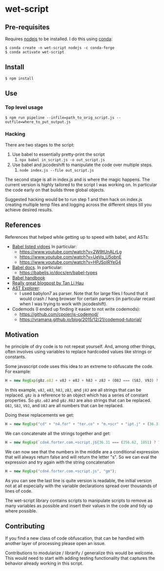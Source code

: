 # wet-script

## Pre-requisites

Requires [nodejs](https://nodejs.org/en/) to be installed. I do this using
[conda](https://docs.conda.io/en/latest/miniconda.html):


    $ conda create -n wet-script nodejs -c conda-forge
    $ conda activate wet-script


## Install


    $ npm install


## Use


### Top level usage

    $ npm run pipeline --infile=path_to_orig_script.js --outfile=where_to_put_output.js


### Hacking

There are two stages to the script:

1. Use babel to essentially pretty-print the script
    1. `npx babel in_script.js -o out_script.js`
1. Use babel and jscodeshift to manipulate the code over multiple steps.
    1. `node index.js --file out_script.js`

The second stage is all in index.js and is where the magic happens. The current version
is highly tailored to the script I was working on. In particular the code early on that
builds three global objects.

Suggested hacking would be to run step 1 and then hack on index.js creating multiple
temp files and logging across the different steps till you achieve desired results.


## References

References that helped while getting up to speed with babel, and ASTs:
* [Babel listed vidoes](https://babeljs.io/videos) In particular:
    * https://www.youtube.com/watch?v=2W9tUnALrLg
    * https://www.youtube.com/watch?v=UeVq_U5obnE
    * https://www.youtube.com/watch?v=HPJSoIRYeG4
* [Babel docs](https://babeljs.io/docs/en/). In particular:
    * https://babeljs.io/docs/en/babel-types
* [Babel handbook](https://github.com/jamiebuilds/babel-handbook/)
* [Really great blogpost by Tan Li Hau](https://lihautan.com/step-by-step-guide-for-writing-a-babel-transformation/)
* [AST Explorer](https://astexplorer.net/):
    * I used babylon7 as parser. Note that for large files I found that it 
      would crash / hang browser for certain parsers (in particular recast when
      I was trying to work with jscodeshift).
* Codemods (I ended up finding it easier to not write codemods): 
    * https://github.com/cpojer/js-codemod/
    * https://vramana.github.io/blog/2015/12/21/codemod-tutorial/


## Motivation

he principle of dry code is to not repeat yourself. And, among other things,
often involves using variables to replace hardcoded values like strings or
constants.

Some javascript code uses this idea to an extreme to obfuscate the code. For 
example:

```js
H = new RegExp(g8z.o8J + v8J + e8J + h8J + z8J + (O8J === (S8J, V9J) ? U8J : g8z.R8J), j8J);
```

In this example, `v8J`, `e8J`, `h8J`, `z8J`, and `j8J` are all strings that can be replaced.
``g8z`` is a reference to an object which has a series of constant properties.
So ``g8z.o8J`` and ``g8z.R8J`` are also strings that can be replaced.
``O8J``, ``S8J``, ``V9J``, and ``U8J`` are all numbers that can be replaced.

Doing these replacements we get:

```js
H = new RegExp("cd" + "n4.for" + "ter.co" + "m.+scr" + "ipt.j" + (36.31 === (256.62, 1851) ? 722.46 : "s"), "gm");
```

We can concatenate all the strings together and get:

```js
H = new RegExp(`cdn4.forter.com.+script.j${36.31 === (256.62, 1851) ? 722.46 : "s"}`, "gm");
```

We can now see that the numbers in the middle are a conditional expression that will always
return false and will return the letter "s". So we can eval the expression and
try again with the string concatenation

```js
H = new RegExp("cdn4.forter.com.+script.js", "gm");
```

As you can see the last line is quite version is readable, the initial version not at
all especially with the variable declarations spread over thousands of lines of code.


The wet-script library contains scripts to manipulate scripts to remove as many variables
as possible and insert their values in the code and tidy up where possible.

## Contributing

If you find a new class of code obfuscation, that can be handled with another layer of processing
please open an issue.

Contributions to modularize / librarify / generalize this would be welcome.
This would need to start with adding testing functionality that captures the behavior
already working in this script.
